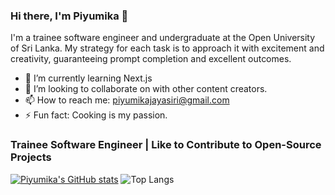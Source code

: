 ### Hi there, I'm Piyumika 👋

I'm a trainee software engineer and undergraduate at the Open University of Sri Lanka. My strategy for each task is to approach it with excitement and creativity, guaranteeing prompt completion and excellent outcomes.

- 🌱 I’m currently learning Next.js
- 👯 I’m looking to collaborate on with other content creators.
- 📫 How to reach me: piyumikajayasiri@gmail.com
- ⚡ Fun fact: Cooking is my passion.

### Trainee Software Engineer | Like to Contribute to Open-Source Projects
  [![Piyumika's GitHub stats](https://github-readme-stats.vercel.app/api?username=PiyumikaJayasiri)](https://github.com/PiyumikaJayasiri/github-readme-stats) ![Top Langs](https://github-readme-stats.vercel.app/api/top-langs/?username=PiyumikaJayasiri&langs_count=8)


